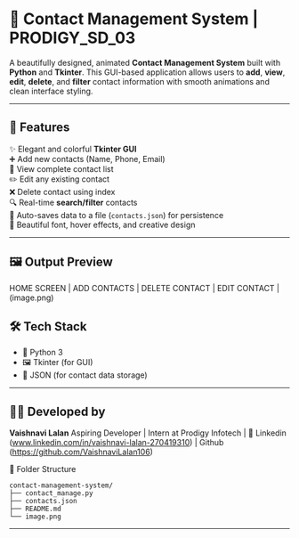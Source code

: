 # 📇 Contact Management System | PRODIGY_SD_03

A beautifully designed, animated **Contact Management System** built with **Python** and **Tkinter**.
This GUI-based application allows users to **add**, **view**, **edit**, **delete**, and **filter** contact information with smooth animations and clean interface styling.

---

## 🎯 Features

✨ Elegant and colorful **Tkinter GUI**  
➕ Add new contacts (Name, Phone, Email)  
📖 View complete contact list  
✏️ Edit any existing contact  
❌ Delete contact using index  
🔍 Real-time **search/filter** contacts  
💾 Auto-saves data to a file (`contacts.json`) for persistence  
🎨 Beautiful font, hover effects, and creative design  

---

## 🖼️ Output Preview
HOME SCREEN | ADD CONTACTS | DELETE CONTACT | EDIT CONTACT |(image.png)

## 🛠️ Tech Stack

- 🐍 Python 3
- 🖼️ Tkinter (for GUI)
- 📁 JSON (for contact data storage)

---

## 👩‍💻 Developed by

**Vaishnavi Lalan**
Aspiring Developer | Intern at Prodigy Infotech |
🔗 Linkedin (www.linkedin.com/in/vaishnavi-lalan-270419310) | Github (https://github.com/VaishnaviLalan106)

📂 Folder Structure
```
contact-management-system/
├── contact_manage.py       
├── contacts.json            
├── README.md                
└── image.png   
```

---